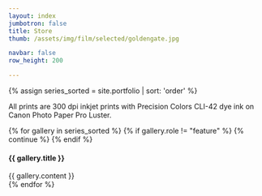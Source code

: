 ```yaml
---
layout: index
jumbotron: false
title: Store
thumb: /assets/img/film/selected/goldengate.jpg

navbar: false
row_height: 200

---
```


{% assign series_sorted = site.portfolio | sort: 'order' %}

All prints are 300 dpi inkjet prints with Precision Colors CLI-42 dye ink on Canon Photo Paper Pro Luster.

<!-- this is just an empty div to get the correct first-child starting point -->
<div></div>
{% for gallery in series_sorted %}
  {% if gallery.role != "feature" %}
    {% continue %}
  {% endif %}

<div class="film index">
  <h4>{{ gallery.title }}</h4>
  {{ gallery.content }}
</div>
{% endfor %}

<script type="text/javascript">
  window.galleryRowHeight = 250
  window.galleryRowTol = 0.3
</script>